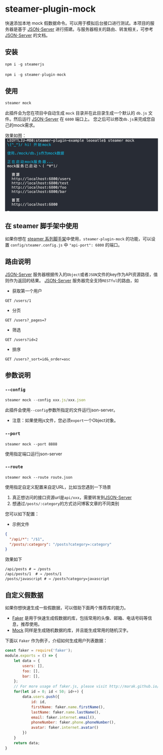 # steamer-plugin-mock

快速添加本地 mock 假数据命令。可以用于模拟后台接口进行测试。本项目的服务器是基于 [JSON-Server](https://github.com/typicode/json-server) 进行搭建。与服务器相关的路由、转发相关，可参考 [JSON-Server](https://github.com/typicode/json-server) 的文档。

## 安装
```javascript
npm i -g steamerjs

npm i -g steamer-plugin-mock
```

## 使用

```javascript
steamer mock
```

此插件会为您在项目中自动生成 `mock` 目录并在此目录生成一个默认的 `db.js` 文件。然后运行 [JSON-Server](https://github.com/typicode/json-server) 在 `6800` 端口上。
您之后可以修改`db.js`来完成您自己的mock需求。

效果如图：
![](https://github.com/steamerjs/steamer-plugin-mock/blob/master/example.jpg)


## 在 steamer 脚手架中使用
如果你想在 [steamer 系列脚手架](https://steamerjs.github.io/docs/Starterkit.html)中使用，`steamer-plugin-mock` 的功能，可以设置 `config/steamer.config.js` 中 `"api-port": 6800` 的端口。


## 路由说明
[JSON-Server](https://github.com/typicode/json-server) 服务器根据传入的`Object`或者`JSON`文件的key作为API资源路径，值则作为返回的结果。
[JSON-Server](https://github.com/typicode/json-server) 服务器完全支持`RESTful`的路由，如

* 获取第一个用户
```
GET /users/1
```

* 分页
```
GET /users?_pages=7
```

* 筛选
```
GET /users?id=2
```

* 排序
```
GET /users?_sort=id&_order=asc
```

## 参数说明
### `--config`
```javascript
steamer mock --config xxx.js/xxx.json
```
此插件会使用`--config`参数所指定的文件运行json-server。
* 注意：如果使用js文件，您必须`export`一个Object对象。

### `--port`
```
steamer mock --port 8888
```
使用指定端口运行json-server

### `--route`
```
steamer mock --route route.json
```
使用指定自定义配置来自定URL，比如当您遇到一下场景

1. 真正想访问的接口资源url是`api/xxx`，需要转发到[JSON-Server](https://github.com/typicode/json-server)
2. 想通过`/posts/:category`的方式访问博客文章的不同类别

您可以如下配置：
* 示例文件
```json
{
  "/api/*": "/$1",
  "/posts/:category": "/posts?category=:category"
}
```
效果如下
```
/api/posts # → /posts
/api/posts/1  # → /posts/1
/posts/javascript # → /posts?category=javascript
```


## 自定义假数据
如果你想快速生成一些假数据，可以借助下面两个推荐库的能力。

* [Faker](https://github.com/marak/Faker.js/) 是用于快速生成假数据的库，包括常用的头像、邮箱、电话号码等信息，推荐使用。
* [Mock](http://mockjs.com/) 同样是生成随机数据的库，并且能生成常用的随机汉字。

下面以 `Faker` 作为例子，介绍如何生成用户列表数据：

```javascript
const faker = require('faker');
module.exports = () => {
    let data = {
        users: [],
        foo: [],
        bar: [],
    };
    // For more usage of faker.js, please visit http://marak.github.io/faker.js/
    for(let id = 0; id < 50; id++) {
        data.users.push({
            id: id,
            firstName: faker.name.firstName(),
            lastName: faker.name.lastName(),
            email: faker.internet.email(),
            phoneNumber: faker.phone.phoneNumber(),
            avatar: faker.internet.avatar()
        })
    }
    return data;
}
```